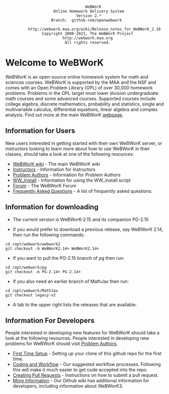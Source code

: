                                        WeBWorK                                    
                         Online Homework Delivery System                        
                                   Version 2.*
                        Branch:  github.com/openwebwork 

	          http://webwork.maa.org/wiki/Release_notes_for_WeBWorK_2.16
                    Copyright 2000-2021, The WeBWorK Project
                             http://webwork.maa.org
                              All rights reserved.  
                                                          
# Welcome to WeBWorK

WeBWorK is an open-source online homework system for math and sciences courses. WeBWorK is supported by the MAA and the NSF and comes with an Open Problem Library (OPL) of over 30,000 homework problems. Problems in the OPL target most lower division undergraduate math courses and some advanced courses. Supported courses include college algebra, discrete mathematics, probability and statistics, single and multivariable calculus, differential equations, linear algebra and complex analysis.  Find out more at the main WeBWorK [webpage](http://webwork.maa.org).

## Information for Users

New users interested in getting started with their own WeBWorK server, or instructors looking to learn more about how to use WeBWorK in their classes, should take a look at one of the following resources: 
*  [WeBWorK wiki](http://webwork.maa.org/wiki/Main_Page) - The main WeBWorK wiki
*  [Instructors](http://webwork.maa.org/wiki/Instructors) - Information for Instructors
*  [Problem Authors](http://webwork.maa.org/wiki/Authors) - Information for Problem Authors
*  [WW_Install](http://github.com/aubreyja/ww_install) - Information for using the WW_install script
*  [Forum](http://webwork.maa.org/moodle/mod/forum/index.php?id=3) - The WeBWorK Forum
*  [Frequently Asked Questions](https://github.com/openwebwork/webwork2/wiki/Frequently-Asked-Questions) - A list of frequently asked questions.  

## Information for downloading

* The current version is WeBWorK-2.15 and its companion PG-2.15

* If you would prefer to download a previous release, say WeBWorK 2.14, then run the following commands:

```
cd /opt/webwork/webwork2
git checkout -b WeBWorK2.14+ WeBWorK2.14+
```
* If you want to pull the PG-2.15 branch of pg then run:

```
cd /opt/webwork/pg
git checkout -b PG-2.14+ PG-2.14+
```
* If you also need an earlier branch of MathJax then run:

```
cd /opt/webwork/MathJax
git checkout legacy-v2
```

* A tab to the upper right lists the releases that are available.

## Information For Developers

People interested in developing new features for WeBWorK should take a look at the following resources.  People interested in developing new problems for WeBWorK should visit [Problem Authors](http://webwork.maa.org/wiki/Authors).
*  [First Time Setup](https://github.com/openwebwork/webwork2/wiki/First-Time-Setup) - Setting up your clone of this github repo for the first time.  
*  [Coding and Workflow](https://github.com/openwebwork/webwork2/wiki/Coding-and-Workflow) -  Our suggested workflow processes.  Following this will make it much easier to get code accepted into the repo. 
*  [Creating Pull Requests](https://github.com/openwebwork/webwork2/wiki/Creating-Pull-Requests) - Instructions on how to submit a pull request. 
*  [More Information](https://github.com/openwebwork/webwork2/wiki/) - Our Github wiki has additional information for developers, including information about WeBWorK3. 
